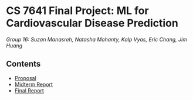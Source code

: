 # CS 7641 Final Project: ML for Cardiovascular Disease Prediction

*Group 16: Suzan Manasreh, Natasha Mohanty, Kalp Vyas, Eric Chang, Jim Huang*

## Contents

- [Proposal](https://ml-heart-prediction.github.io/proposal)
- [Midterm Report]()
- [Final Report]()